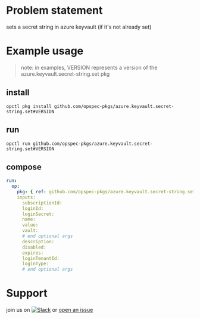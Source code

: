 # Problem statement
sets a secret string in azure keyvault (if it's not already set)

# Example usage

> note: in examples, VERSION represents a version of the azure.keyvault.secret-string.set pkg

## install

```shell
opctl pkg install github.com/opspec-pkgs/azure.keyvault.secret-string.set#VERSION
```

## run

```
opctl run github.com/opspec-pkgs/azure.keyvault.secret-string.set#VERSION
```

## compose

```yaml
run:
  op:
    pkg: { ref: github.com/opspec-pkgs/azure.keyvault.secret-string.set#VERSION }
    inputs:
      subscriptionId:
      loginId:
      loginSecret:
      name:
      value:
      vault:
      # end optional args
      description:
      disabled:
      expires:
      loginTenantId:
      loginType:
      # end optional args
```

# Support

join us on [![Slack](https://opspec-slackin.herokuapp.com/badge.svg)](https://opspec-slackin.herokuapp.com/)
or [open an issue](https://github.com/opspec-pkgs/azure.keyvault.secret-string.set/issues)

